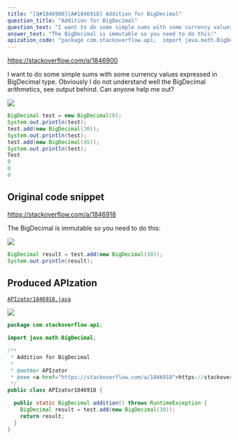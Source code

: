```yaml
---
title: "[Q#1846900][A#1846918] Addition for BigDecimal"
question_title: "Addition for BigDecimal"
question_text: "I want to do some simple sums with some currency values expressed in BigDecimal type. Obviously I do not understand well the BigDecimal arithmetics, see output behind. Can anyone help me out?"
answer_text: "The BigDecimal is immutable so you need to do this:"
apization_code: "package com.stackoverflow.api;  import java.math.BigDecimal;  /**  * Addition for BigDecimal  *  * @author APIzator  * @see <a href=\"https://stackoverflow.com/a/1846918\">https://stackoverflow.com/a/1846918</a>  */ public class APIzator1846918 {    public static BigDecimal addition() throws RuntimeException {     BigDecimal result = test.add(new BigDecimal(30));     return result;   } }"
---
```


https://stackoverflow.com/q/1846900

I want to do some simple sums with some currency values expressed in BigDecimal type.
Obviously I do not understand well the BigDecimal arithmetics, see output behind.
Can anyone help me out?


<div class="code-logo"><img src="/stackoverflow.png" /></div>

```java
BigDecimal test = new BigDecimal(0);
System.out.println(test);
test.add(new BigDecimal(30));
System.out.println(test);
test.add(new BigDecimal(45));
System.out.println(test);
Test
0
0
0
```


## Original code snippet

https://stackoverflow.com/a/1846918

The BigDecimal is immutable so you need to do this:

<div class="code-logo"><img src="/stackoverflow.png" /></div>

```java
BigDecimal result = test.add(new BigDecimal(30));
System.out.println(result);
```

## Produced APIzation

[`APIzator1846918.java`](https://github.com/pasqualesalza/apization-temp-data/raw/master/search/APIzator1846918.java)

<div class="code-logo"><img src="/apizator.png" /></div>

```java
package com.stackoverflow.api;

import java.math.BigDecimal;

/**
 * Addition for BigDecimal
 *
 * @author APIzator
 * @see <a href="https://stackoverflow.com/a/1846918">https://stackoverflow.com/a/1846918</a>
 */
public class APIzator1846918 {

  public static BigDecimal addition() throws RuntimeException {
    BigDecimal result = test.add(new BigDecimal(30));
    return result;
  }
}

```